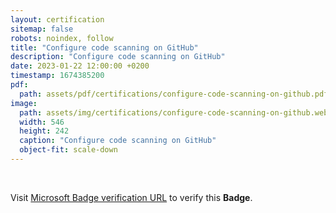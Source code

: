 ```yaml
---
layout: certification
sitemap: false
robots: noindex, follow
title: "Configure code scanning on GitHub"
description: "Configure code scanning on GitHub"
date: 2023-01-22 12:00:00 +0200
timestamp: 1674385200
pdf:
  path: assets/pdf/certifications/configure-code-scanning-on-github.pdf
image:
  path: assets/img/certifications/configure-code-scanning-on-github.webp
  width: 546
  height: 242
  caption: "Configure code scanning on GitHub"
  object-fit: scale-down
---
```


<br />

<p class="lead text-center">
  Visit <a href="https://learn.microsoft.com/en-us/training/achievements/learn.github.configure-code-scanning.badge?username=char0n">Microsoft Badge verification URL</a> to verify this <strong>Badge</strong>.
</p>
